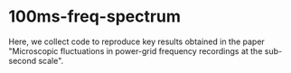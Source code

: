 # 100ms-freq-spectrum

Here, we collect code to reproduce key results obtained in the paper "Microscopic fluctuations in power-grid frequency recordings at the sub-second scale". 
